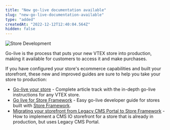 ```yaml
---
title: "New go-live documentation available"
slug: "new-go-live-documentation-available"
type: "added"
createdAt: "2022-12-12T12:40:04.564Z"
hidden: false
---
```


![Store Development](https://img.shields.io/badge/-Store%20Framework-red)

Go-live is the process that puts your new VTEX store into production, making it available for customers to access it and make purchases.

If you have configured your store's ecommerce capabilities and built your storefront, these new and improved guides are sure to help you take your store to production:

- [Go-live your store](https://help.vtex.com/tracks/go-live-your-store--4Ns5FxIiksmjsdX2yOTduM/1iP90RcJvlrfQhnlxM54wo) - Complete article track with the in-depth go-live instructions for any VTEX store.
- [Go live for Store Framework](https://developers.vtex.com/vtex-developer-docs/docs/vtex-io-documentation-go-live) - Easy go-live developer guide for stores built with [Store Framework](https://developers.vtex.com/vtex-developer-docs/docs/vtex-io-documentation-what-is-vtex-store-framework).
- [Migrating your storefront from Legacy CMS Portal to Store Framework](https://developers.vtex.com/vtex-developer-docs/docs/vtex-io-documentation-migrating-storefront-from-legacy-to-io) - How to implement a CMS IO storefront for a store that is already in production, but uses Legacy CMS Portal.